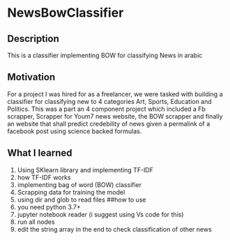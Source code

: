 # NewsBowClassifier
## Description
This is a classifier implementing BOW for classifying News in arabic 
## Motivation
For a project I was hired for as a freelancer, we were tasked with building a classifier for classifying new to 4 categories Art, Sports, Education and Politics. This was a part
an 4 component project which included a Fb scrapper, Scrapper for Youm7 news website, the BOW scrapper and finally an website that shall predict credebility of news given a permalink
of a facebook post using science backed formulas.
## What I learned
1. Using SKlearn library and implementing TF-IDF
2. how TF-IDF works
3. implementing bag of word (BOW) classifier
4. Scrapping data for training the model
5. using dir and glob to read files
##how to use 
1. you need python 3.7+
2. jupyter notebook reader (i suggest using Vs code for this)
3. run all nodes 
4. edit the string array in the end to check classification of other news
